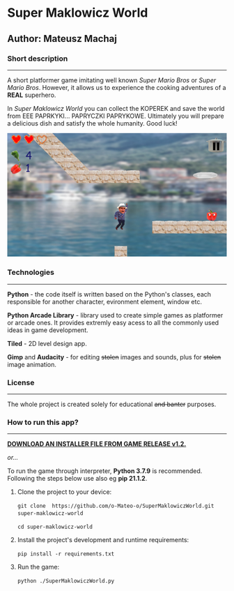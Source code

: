 # Super Maklowicz World

## Author: Mateusz Machaj

### Short description
---
A short platformer game imitating well known *Super Mario Bros* or *Super Mario Bros*. However, it allows us to experience the cooking adventures of a **REAL** superhero. 

In *Super Maklowicz World* you can collect the KOPEREK and save the world from EEE PAPRKYKI... PAPRYCZKI PAPRYKOWE. Ultimately you will prepare a delicious dish and satisfy the whole humanity. Good luck!


![Sample frame](./assets/images/sample.png)

### Technologies
---
**Python** - the code itself is written based on the Python's classes, each responsible for another character, evironment element, window etc.  

**Python Arcade Library** - library used to create simple games as platformer or arcade ones. It provides extremly easy acess to all the commonly used ideas in game development.

**Tiled** - 2D level design app.

**Gimp** and **Audacity** - for editing ~~stolen~~ images and sounds, plus for ~~stolen~~ image animation.

### License
---
The whole project is created solely for educational ~~and banter~~ purposes. 

### How to run this app?
---
[**DOWNLOAD AN INSTALLER FILE FROM GAME RELEASE v1.2.**](https://github.com/o-Mateo-o/SuperMaklowiczWorld/releases/tag/v1.2)

*or...*

To run the game through interpreter, **Python 3.7.9** is recommended. Following the steps below use also eg **pip 21.1.2**.

1. Clone the project to your device:

    `git clone  https://github.com/o-Mateo-o/SuperMaklowiczWorld.git super-maklowicz-world`

    `cd super-maklowicz-world`
2. Install the project's development and runtime requirements:

    `pip install -r requirements.txt`
3. Run the game:

    `python ./SuperMaklowiczWorld.py`
